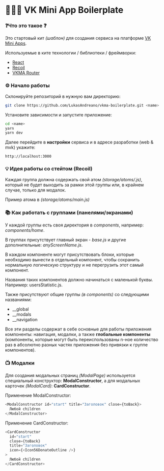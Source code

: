 # 👨🏻‍💻 VK Mini App Boilerplate

### ❓Что это такое ❓

Это стартовый кит _(шаблон)_ для создания сервиса на платформе [VK Mini Apps](https://vk.com/services).

Используемые в ките технологии / библиотеки / фреймворки:

- [React](https://reactjs.org/)
- [Recoil](https://recoiljs.org/)
- [VKMA Router](https://github.com/kokateam/router-vkminiapps)

### ⚙️ Начало работы

Склонируйте репозиторий в нужную вам директорию:

```bash
git clone https://github.com/LukasAndreano/vkma-boilerplate.git <name>
```

Установите зависимости и запустите приложение:

```bash
cd <name>
yarn
yarn dev
```

Далее перейдите в **настройки** сервиса и в адресе разработки (web & mvk) укажите:

```
http://localhost:3000
```

### 💡 Идея работы со стейтом (Recoil)

Каждая группа должна содержать свой атом _(storage/atoms/<name>.js)_, который не будет выходить за рамки этой группы или, в крайнем случае, только для модалок.

Пример атома в _(storage/atoms/main.js)_

### 📚 Как работать с группами (панелями/экранами)

У каждой группы есть своя директория в _components_, например: _components/home_.

В группах присутствует главный экран - _base.js_ и другие дополнительные: _anyScreenName.js_.

В каждом компоненте могут присутствовать блоки, которые необходимо вынести в отдельный компонент, чтобы сохранить нормальную логическую структуру и не перегрузить этот самый компонент.

Названия таких компонентов должно начинаться с маленькой буквы. Например: usersStatistic.js.

Также присутствуют общие группы _(в components)_ со следующими названиями:

- \_\_global
- \_\_modals
- \_\_navigation

Все эти разделы содержат в себе основные для работы приложения компоненты: навигация, модалки, а также **глобальные компоненты** (компоненты, которые могут быть переиспользованы n-ное количество раз в абсолютно разных частях приложения без привязки к группе компонентов).

### 📺 Модалки

Для создания модальных страниц _(ModalPage)_ используется специальный конструктор: **ModalConstructor**, а для модальных карточек _(ModalCard)_: **CardConstructor**.

Применение ModalConstructor:

```javascript
<ModalConstructor id="start" title="Заголовок" close={toBack}>
  Любой children
</ModalConstructor>
```

Применение CardConstructor:

```javascript
<CardConstructor
  id="start"
  close={toBack}
  title="Заголовок"
  icon={<Icon56DonateOutline />}
>
  Любой children
</CardConstructor>
```
